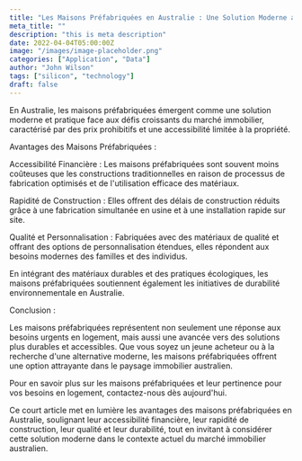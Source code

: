 ```yaml
---
title: "Les Maisons Préfabriquées en Australie : Une Solution Moderne aux Besoins en Logement"
meta_title: ""
description: "this is meta description"
date: 2022-04-04T05:00:00Z
image: "/images/image-placeholder.png"
categories: ["Application", "Data"]
author: "John Wilson"
tags: ["silicon", "technology"]
draft: false
---
```


En Australie, les maisons préfabriquées émergent comme une solution moderne et pratique face aux défis croissants du marché immobilier, caractérisé par des prix prohibitifs et une accessibilité limitée à la propriété.

Avantages des Maisons Préfabriquées :

Accessibilité Financière : Les maisons préfabriquées sont souvent moins coûteuses que les constructions traditionnelles en raison de processus de fabrication optimisés et de l'utilisation efficace des matériaux.

Rapidité de Construction : Elles offrent des délais de construction réduits grâce à une fabrication simultanée en usine et à une installation rapide sur site.

Qualité et Personnalisation : Fabriquées avec des matériaux de qualité et offrant des options de personnalisation étendues, elles répondent aux besoins modernes des familles et des individus.

En intégrant des matériaux durables et des pratiques écologiques, les maisons préfabriquées soutiennent également les initiatives de durabilité environnementale en Australie.

Conclusion :

Les maisons préfabriquées représentent non seulement une réponse aux besoins urgents en logement, mais aussi une avancée vers des solutions plus durables et accessibles. Que vous soyez un jeune acheteur ou à la recherche d'une alternative moderne, les maisons préfabriquées offrent une option attrayante dans le paysage immobilier australien.

Pour en savoir plus sur les maisons préfabriquées et leur pertinence pour vos besoins en logement, contactez-nous dès aujourd'hui.

Ce court article met en lumière les avantages des maisons préfabriquées en Australie, soulignant leur accessibilité financière, leur rapidité de construction, leur qualité et leur durabilité, tout en invitant à considérer cette solution moderne dans le contexte actuel du marché immobilier australien.
